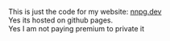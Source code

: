 This is just the code for my website: [nnpg.dev](https://nnpg.dev/)<br>
Yes its hosted on github pages. <br>
Yes I am not paying premium to private it<br>
